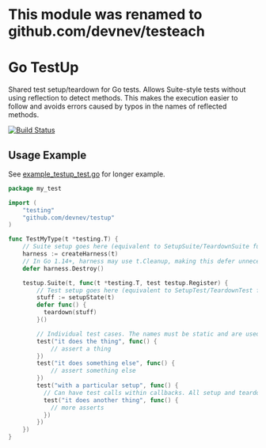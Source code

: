 # This module was renamed to github.com/devnev/testeach

# Go TestUp

Shared test setup/teardown for Go tests. Allows Suite-style tests without using
reflection to detect methods. This makes the execution easier to follow and
avoids errors caused by typos in the names of reflected methods.

[![Build Status](https://travis-ci.org/devnev/testup.svg?branch=master)](https://travis-ci.org/devnev/testup)

## Usage Example

See [example\_testup\_test.go](example\_testup\_test.go) for longer example.

```go
package my_test

import (
    "testing"
    "github.com/devnev/testup"
)

func TestMyType(t *testing.T) {
    // Suite setup goes here (equivalent to SetupSuite/TeardownSuite functions in suite frameworks)
    harness := createHarness(t)
    // In Go 1.14+, harness may use t.Cleanup, making this defer unnecessary.
    defer harness.Destroy()

    testup.Suite(t, func(t *testing.T, test testup.Register) {
        // Test setup goes here (equivalent to SetupTest/TeardownTest functions in suite frameworks)
        stuff := setupState(t)
        defer func() {
          teardown(stuff)
        }()

        // Individual test cases. The names must be static and are used as the sub-test name to `t.Run`.
        test("it does the thing", func() {
            // assert a thing
        })
        test("it does something else", func() {
            // assert something else
        })
        test("with a particular setup", func() {
          // Can have test calls within callbacks. All setup and teardown is re-run for every sub-test.
          test("it does another thing", func() {
            // more asserts
          })
        })
    })
}
```
